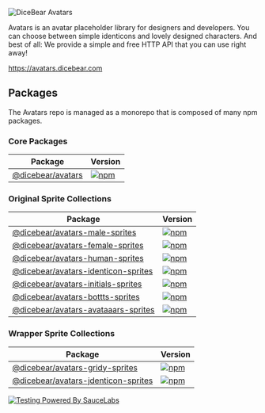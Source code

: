 ![DiceBear Avatars](https://raw.githubusercontent.com/DiceBear/avatars/v4/banner.svg?sanitize=true)

Avatars is an avatar placeholder library for designers and developers. You can choose between simple identicons and lovely designed characters.
And best of all: We provide a simple and free HTTP API that you can use right away!

https://avatars.dicebear.com

## Packages

The Avatars repo is managed as a monorepo that is composed of many npm packages.

### Core Packages

| Package                                | Version                                                                                                                         |
| -------------------------------------- | ------------------------------------------------------------------------------------------------------------------------------- |
| [@dicebear/avatars](/packages/avatars) | [![npm](https://img.shields.io/npm/v/@dicebear/avatars.svg?style=flat-square)](https://www.npmjs.com/package/@dicebear/avatars) |

### Original Sprite Collections

| Package                                                                     | Version                                                                                                                                                             |
| --------------------------------------------------------------------------- | ------------------------------------------------------------------------------------------------------------------------------------------------------------------- |
| [@dicebear/avatars-male-sprites](./packages/avatars-male-sprites)           | [![npm](https://img.shields.io/npm/v/@dicebear/avatars-male-sprites.svg?style=flat-square)](https://www.npmjs.com/package/@dicebear/avatars-male-sprites)           |
| [@dicebear/avatars-female-sprites](./packages/avatars-female-sprites)       | [![npm](https://img.shields.io/npm/v/@dicebear/avatars-female-sprites.svg?style=flat-square)](https://www.npmjs.com/package/@dicebear/avatars-female-sprites)       |
| [@dicebear/avatars-human-sprites](./packages/avatars-human-sprites)         | [![npm](https://img.shields.io/npm/v/@dicebear/avatars-human-sprites.svg?style=flat-square)](https://www.npmjs.com/package/@dicebear/avatars-human-sprites)         |
| [@dicebear/avatars-identicon-sprites](./packages/avatars-identicon-sprites) | [![npm](https://img.shields.io/npm/v/@dicebear/avatars-identicon-sprites.svg?style=flat-square)](https://www.npmjs.com/package/@dicebear/avatars-identicon-sprites) |
| [@dicebear/avatars-initials-sprites](./packages/avatars-initials-sprites)   | [![npm](https://img.shields.io/npm/v/@dicebear/avatars-initials-sprites.svg?style=flat-square)](https://www.npmjs.com/package/@dicebear/avatars-identicon-sprites)  |
| [@dicebear/avatars-bottts-sprites](./packages/avatars-bottts-sprites)       | [![npm](https://img.shields.io/npm/v/@dicebear/avatars-bottts-sprites.svg?style=flat-square)](https://www.npmjs.com/package/@dicebear/avatars-bottts-sprites)       |
| [@dicebear/avatars-avataaars-sprites](./packages/avatars-avataaars-sprites) | [![npm](https://img.shields.io/npm/v/@dicebear/avatars-avataaars-sprites.svg?style=flat-square)](https://www.npmjs.com/package/@dicebear/avatars-avataaars-sprites) |

### Wrapper Sprite Collections

| Package                                                                     | Version                                                                                                                                                             |
| --------------------------------------------------------------------------- | ------------------------------------------------------------------------------------------------------------------------------------------------------------------- |
| [@dicebear/avatars-gridy-sprites](./packages/avatars-gridy-sprites)         | [![npm](https://img.shields.io/npm/v/@dicebear/avatars-gridy-sprites.svg?style=flat-square)](https://www.npmjs.com/package/@dicebear/avatars-gridy-sprites)         |
| [@dicebear/avatars-jdenticon-sprites](./packages/avatars-jdenticon-sprites) | [![npm](https://img.shields.io/npm/v/@dicebear/avatars-jdenticon-sprites.svg?style=flat-square)](https://www.npmjs.com/package/@dicebear/avatars-jdenticon-sprites) |

[![Testing Powered By SauceLabs](https://saucelabs.github.io/images/opensauce/powered-by-saucelabs-badge-white.png?sanitize=true 'Testing Powered By SauceLabs')](https://saucelabs.com)
